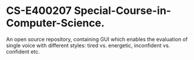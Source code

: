 # CS-E400207 Special-Course-in-Computer-Science.

An open source repository, containing GUI which enables the evaluation of single voice with different styles: tired vs. energetic, 
inconfident vs. confident etc. 
